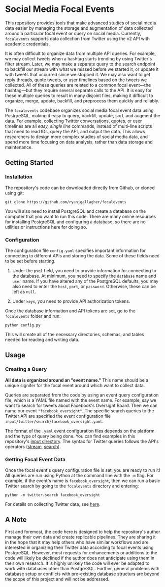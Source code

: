 # Social Media Focal Events

This repository provides tools that make advanced studies of social media data easier by managing the storage and augmentation of data collected around a particular focal event or query on social media. Currently, `focalevents` supports data collection from Twitter using the v2 API with academic credentials.

It is often difficult to organize data from multiple API queries. For example, we may collect tweets when a hashtag starts trending by using Twitter's filter stream. Later, we may make a separate query to the search endpoint to backfill our stream with what we missed before we started it, or update it with tweets that occurred since we stopped it. We may also want to get reply threads, quote tweets, or user timelines based on the tweets we collected. All of these queries are related to a common focal event—the hashtag—but they require several separate calls to the API. It is easy for these multiple queries to result in many disjoint files, making it difficult to organize, merge, update, backfill, and preprocess them quickly and reliably.

The `focalevents` codebase organizes social media focal event data using PostgreSQL, making it easy to query, backfill, update, sort, and augment the data. For example, collecting Twitter conversations, quotes, or user timelines are all _easy, single line_ commands, instead of multi-line scripts that need to read IDs, query the API, and output the data. This allows researchers to design more complex studies of social media data, and spend more time focusing on data analysis, rather than data storage and maintenance.

## Getting Started

### Installation

The repository's code can be downloaded directly from Github, or cloned using git:

```
git clone https://github.com/ryanjgallagher/focalevents
```

You will also need to install PostgreSQL and create a database on the computer that you want to run this code. There are many online resources for installing PostgreSQL and configuring a database, so there are no utilities or instructions here for doing so.


### Configuration

The configuration file `config.yaml` specifies important information for connecting to different APIs and storing the data. Some of these fields need to be set before starting.

1. Under the `psql` field, you need to provide information for connecting to the database. At minimum, you need to specify the `database` name and `user` name. If you have altered any of the PostgreSQL defaults, you may also need to enter the `host`, `port`, or `password`. Otherwise, these can be left as `null`.

2. Under `keys`, you need to provide API authorization tokens.

Once the database information and API tokens are set, go to the `focalevents` folder and run:

```
python config.py
```

This will create all of the necessary directories, schemas, and tables needed for reading and writing data.

## Usage

### Creating a Query

**All data is organized around an "event name."** This name should be a unique signifer for the focal event around which want to collect data.

Queries are separated from the code by using an event query configuration file, which is a YAML file named with the event name. For example, say we want to search for tweets about Facebook's Oversight Board. Then we can name our event `"facebook_oversight"`. The specific search queries to the Twitter API are specified the event configuration file `input/twitter/search/facebook_oversight.yaml`.

The format of the `.yaml` event configuration files depends on the platform and the type of query being done. You can find examples in this repository's [input directory](https://github.com/ryanjgallagher/focalevents/tree/main/input). The syntax for Twitter queries follows the API's operators ([stream](https://developer.twitter.com/en/docs/twitter-api/tweets/filtered-stream/integrate/build-a-rule), [search](https://developer.twitter.com/en/docs/twitter-api/tweets/search/integrate/build-a-query)).


### Getting Focal Event Data

Once the focal event's query configuration file is set, you are ready to run it! All queries are run using Python at the command line with the `-m` flag. For example, if the event's name is `facebook_oversight`, then we can run a basic Twitter search by going to the `focalevents` directory and entering:

```
python -m twitter.search facebook_oversight
```

For details on collecting Twitter data, see [here](https://github.com/ryanjgallagher/focalevents/tree/main/twitter).


## A Note

First and foremost, the code here is designed to help the repository's author manage their own data and create replicable pipelines. They are sharing it in the hope that it may help others who have similar workflows and are interested in organizing their Twitter data according to focal events using PostgreSQL. However, most requests for enhancements or additions to the code will likely be declined if the author does not anticipate using them in their own research. It is highly unlikely the code will ever be adapted to work with databases other than PostgreSQL. Further, general problems with database setup or conflicts with pre-existing database structurs are beyond the scope of this project and will not be addressed.
